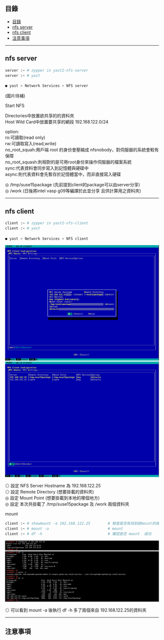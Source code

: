 ## 目錄
* [目錄](#目錄)
* [nfs server](#nfs-server)
* [nfs client](#nfs-client)
* [注意事項](#注意事項)
---

## nfs server

```bash
server :~ # zypper in yast2-nfs-server
server :~ # yast

● yast > Network Services > NFS server
```

(圖片待補)  

Start NFS  

Directories中放置欲共享的的資料夾  
Host Wild Card中放置要共享的網段 192.168.122.0/24  

option:  
ro:可讀取(read only)  
rw:可讀取寫入(read,write)  
no_root_squah:用戶端 root 的身份會壓縮成 nfsnobody，對伺服器的系統會較有保障  
no_root_squash:則相對的是可用root身份來操作伺服器的檔案系統  
sync:代表資料會同步寫入到記憶體與硬碟中  
async:則代表資料會先暫存於記憶體當中，而非直接寫入硬碟  

◎ /tmp/suse15package (先前提到client的package可以由server分享)  
◎ /work (日後將intel vasp g09等編譯於此並分享 且供計算用之資料夾)  

---

## nfs client

```bash
client :~ # zypper in yast2-nfs-client
client :~ # yast

● yast > Network Services > NFS client
```


![image](https://github.com/HongScarlet/homework/blob/master/SUSE15%20cluster/img/nfs/7-2-1.png)  
![image](https://github.com/HongScarlet/homework/blob/master/SUSE15%20cluster/img/nfs/7-2-2.png)  

◎ 設定 NFS Server Hostname 為 192.168.122.25  
◎ 設定 Remote Directory (想要掛載的資料夾)  
◎ 設定 Mount Point (想要掛載到本地的哪個地方)  
◎ 設定 本次共掛載了 /tmp/suse15package 及 /work 兩個資料夾  

mount

```bash
client :~ # showmount -e 192.168.122.25        # 檢查是否有找到欲mount的資料夾
client :~ # mount -a                           # mount
client :~ # df -h                              # 確認是否 mount  成功

```
![image](https://github.com/HongScarlet/homework/blob/master/SUSE15%20cluster/img/nfs/7-2-3.png)  
![image](https://github.com/HongScarlet/homework/blob/master/SUSE15%20cluster/img/nfs/7-2-4.png)  

◎ 可以看到 mount -a 後執行 df -h 多了兩個來自 192.168.122.25的資料夾  

---

## 注意事項

